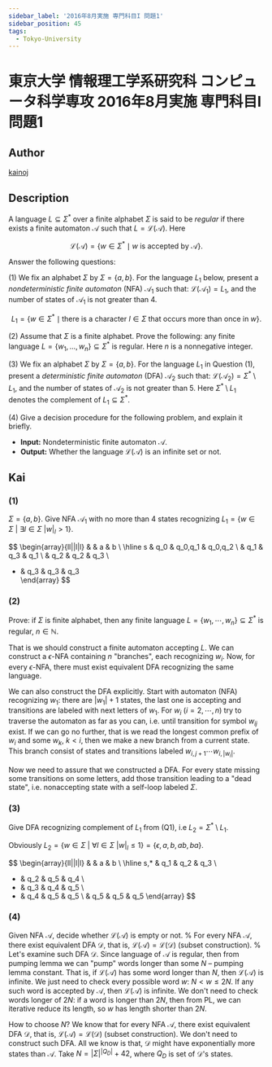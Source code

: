 ```yaml
---
sidebar_label: '2016年8月実施 専門科目I 問題1'
sidebar_position: 45
tags:
  - Tokyo-University
---
```

# 東京大学 情報理工学系研究科 コンピュータ科学専攻 2016年8月実施 専門科目I 問題1

## **Author**
[kainoj](https://github.com/kainoj/utokyo-cs)

## **Description**
A language $L \subseteq \Sigma^*$ over a finite alphabet $\Sigma$ is said to be *regular* if there exists a finite automaton $\mathcal{A}$ such that $L = \mathcal{L}(\mathcal{A})$. Here

$$
\mathcal{L}(\mathcal{A}) = \{ w \in \Sigma^* \mid w \text{ is accepted by } \mathcal{A} \}.
$$

Answer the following questions:

(1) We fix an alphabet $\Sigma$ by $\Sigma = \{a, b\}$. For the language $L_1$ below, present a *nondeterministic finite automaton* (NFA) $\mathcal{A}_1$ such that: $\mathcal{L}(\mathcal{A}_1) = L_1$, and the number of states of $\mathcal{A}_1$ is not greater than $4$.

$$
L_1 = \{ w \in \Sigma^* \mid \text{there is a character } l \in \Sigma \text{ that occurs more than once in } w \}.
$$

(2) Assume that $\Sigma$ is a finite alphabet. Prove the following: any finite language $L = \{w_1, \ldots, w_n\} \subseteq \Sigma^*$ is regular. Here $n$ is a nonnegative integer.

(3) We fix an alphabet $\Sigma$ by $\Sigma = \{a, b\}$. For the language $L_1$ in Question (1), present a *deterministic finite automaton* (DFA) $\mathcal{A}_2$ such that: $\mathcal{L}(\mathcal{A}_2) = \Sigma^* \setminus L_1$, and the number of states of $\mathcal{A}_2$ is not greater than $5$. Here $\Sigma^* \setminus L_1$ denotes the complement of $L_1 \subseteq \Sigma^*$.

(4) Give a decision procedure for the following problem, and explain it briefly.

- **Input:** Nondeterministic finite automaton $\mathcal{A}$.
- **Output:** Whether the language $\mathcal{L}(\mathcal{A})$ is an infinite set or not.

## **Kai**
### (1)
$\Sigma = \{a,b\}$. 
Give NFA $\mathcal{A}_1$ with no more than $4$ states recognizing $L_1 = \{w\in \Sigma \:|\: \exists l\in \Sigma \: |w|_l > 1\}$.

$$
\begin{array}{ll||l|l}
  &    & a     & b     \\
  \hline
s & q_0 & q_0,q_1 & q_0,q_2 \\
  & q_1 & q_3  & q_1    \\
  & q_2 & q_2  & q_3   \\
* & q_3 & q_3  & q_3  
\end{array}
$$

### (2)
Prove: if $\Sigma$ is finite alphabet, then any finite language $L = \{w_1,\cdots,w_n\} \subseteq \Sigma^*$ is regular, $n\in \mathbb{N}$.

That is we should construct a finite automaton accepting $L$.
We can construct a $\epsilon$-NFA containing $n$ "branches", each recognizing $w_i$.
Now, for every $\epsilon$-NFA, there must exist equivalent DFA recognizing the same language.

We can also construct the DFA explicitly.
Start with automaton (NFA) recognizing $w_1$: there are $|w_1|+1$ states, the last one is accepting and transitions are labeled with next letters of $w_1$.
For $w_i$ ($i=2,\cdots,n$) try to traverse the automaton as far as you can, i.e. until transition for symbol $w_{ij}$ exist.
If we can go no further, that is we read the longest common prefix of $w_i$ and some $w_k$, $k<i$, then we make a new branch from a current state.
This branch consist of states and transitions labeled $w_{i,j+1}\cdots w_{i, |w_i|}$.

Now we need to assure that we constructed a DFA.
For every state missing some transitions on some letters, add those transition leading to a "dead state", i.e. nonaccepting state with a self-loop labeled $\Sigma$.

### (3)
Give DFA recognizing complement of $L_1$ from (Q1), i.e $L_2 = \Sigma^* \setminus L_1$.

Obviously $L_2 = \{w\in \Sigma \:|\: \forall l\in \Sigma \: |w|_l \leq 1\} = \{\epsilon, a, b, ab, ba\}$.

$$
\begin{array}{ll||l|l}
    &    & a  & b  \\
    \hline
s,* & q_1 & q_2 & q_3 \\
*   & q_2 & q_5 & q_4 \\
*   & q_3 & q_4 & q_5 \\
*   & q_4 & q_5 & q_5 \\
    & q_5 & q_5 & q_5
\end{array}
$$

### (4)
Given NFA $\mathcal{A}$, decide whether  $\mathcal{L(A)}$ is empty or not.
% For every NFA $\mathcal{A}$, there exist equivalent DFA $\mathcal{D}$, that is, $\mathcal{L(A)} = \mathcal{L(D)}$ (subset construction).
% Let's examine such DFA $\mathcal{D}$.
Since language of $\mathcal{A}$ is regular, then from pumping lemma we can "pump" words longer than some $N$ – pumping lemma constant.
That is, if $\mathcal{L(A)}$ has some word longer than $N$, then $\mathcal{L(A)}$ is infinite.
We just need to check every possible word $w$: $N < w \leq 2N$.
If any such word is accepted by $\mathcal{A}$, then $\mathcal{L(A)}$ is infinite.
We don't need to check words longer of $2N$: if a word is longer than $2N$, then from PL, we can iterative reduce its length, so $w$ has length shorter than $2N$.

How to choose $N$? We know that for every NFA $\mathcal{A}$, there exist equivalent DFA $\mathcal{D}$, that is, $\mathcal{L(A)} = \mathcal{L(D)}$ (subset construction).
We don't need to construct such DFA.
All we know is that, $\mathcal{D}$ might have exponentially more states than $\mathcal{A}$.
Take $N = |\Sigma|^{|Q_D|} + 42$, where $Q_D$ is set of $\mathcal{D}$'s states.